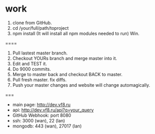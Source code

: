 # work

1. clone from GitHub.
2. cd /your/full/path/toproject
3. npm install (It will install all npm modules needed to run)
Win.

====

1. Pull lastest master branch.
2. Checkout YOURs branch and merge master into it.
3. Edit and TEST it.
4. Do 9000 commits.
5. Merge to master back and checkout BACK to master.
6. Pull fresh master. fix diffs.
7. Push your master changes and website will change automagically.

===

* main page: http://dev.vf8.ru
* api: http://dev.vf8.ru/api?q=your_query
* GitHub Webhook: port 8080
* ssh: 3000 (wan), 22 (lan)
* mongodb: 443 (wan), 27017 (lan)